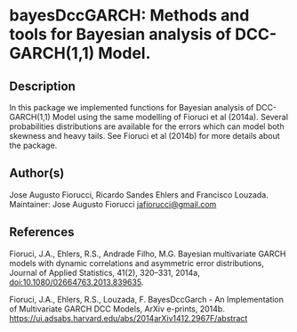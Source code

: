 # bayesDccGARCH: Methods and tools for Bayesian analysis of DCC-GARCH(1,1) Model.

## Description
In this package we implemented functions for Bayesian analysis of DCC-GARCH(1,1) Model 
using the same modelling of Fioruci et al (2014a). Several probabilities distributions are available for the errors which can model both skewness and heavy tails. 
See Fioruci et al (2014b) for more details about the package.

## Author(s)
Jose Augusto Fiorucci, Ricardo Sandes Ehlers and Francisco Louzada. Maintainer: Jose Augusto Fiorucci <jafiorucci@gmail.com>

## References
Fioruci, J.A., Ehlers, R.S., Andrade Filho, M.G. Bayesian multivariate GARCH models with dynamic correlations and asymmetric error distributions, Journal of Applied Statistics, 41(2), 320–331, 2014a, <doi:10.1080/02664763.2013.839635>.

Fioruci, J.A., Ehlers, R.S., Louzada, F. BayesDccGarch - An Implementation of Multivariate GARCH DCC Models, ArXiv e-prints, 2014b. https://ui.adsabs.harvard.edu/abs/2014arXiv1412.2967F/abstract
